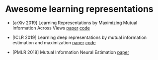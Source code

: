 # Awesome learning representations

* [arXiv 2019] Learning Representations by Maximizing Mutual Information Across Views [paper](https://arxiv.org/pdf/1906.00910.pdf) [code](https://github.com/Philip-Bachman/amdim-public)

* [ICLR 2019] Learning deep representations by mutual information estimation and maximization [paper](https://arxiv.org/pdf/1808.06670.pdf) [code](https://github.com/rdevon/DIM)

* [PMLR 2018] Mutual Information Neural Estimation [paper](https://arxiv.org/pdf/1801.04062.pdf)
